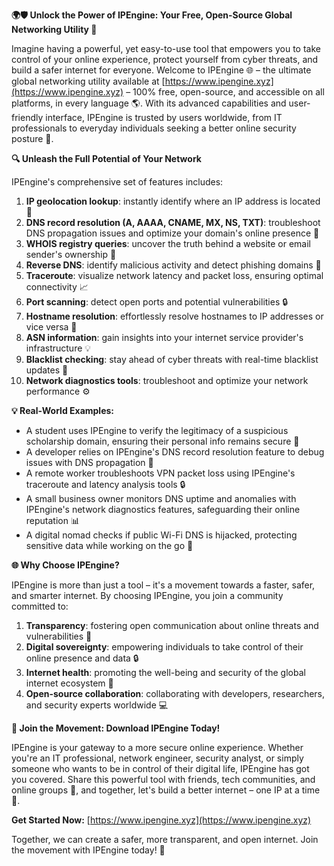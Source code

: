 **🌍🛡️ Unlock the Power of IPEngine: Your Free, Open-Source Global Networking Utility 🚀**

Imagine having a powerful, yet easy-to-use tool that empowers you to take control of your online experience, protect yourself from cyber threats, and build a safer internet for everyone. Welcome to IPEngine 🌐 – the ultimate global networking utility available at [https://www.ipengine.xyz](https://www.ipengine.xyz) – 100% free, open-source, and accessible on all platforms, in every language 🌎. With its advanced capabilities and user-friendly interface, IPEngine is trusted by users worldwide, from IT professionals to everyday individuals seeking a better online security posture 🔐.

**🔍 Unleash the Full Potential of Your Network**

IPEngine's comprehensive set of features includes:

1.  **IP geolocation lookup**: instantly identify where an IP address is located 📍
2.  **DNS record resolution (A, AAAA, CNAME, MX, NS, TXT)**: troubleshoot DNS propagation issues and optimize your domain's online presence 🔗
3.  **WHOIS registry queries**: uncover the truth behind a website or email sender's ownership 🤝
4.  **Reverse DNS**: identify malicious activity and detect phishing domains 🚨
5.  **Traceroute**: visualize network latency and packet loss, ensuring optimal connectivity 📈
6.  **Port scanning**: detect open ports and potential vulnerabilities 🔒
7.  **Hostname resolution**: effortlessly resolve hostnames to IP addresses or vice versa 🔄
8.  **ASN information**: gain insights into your internet service provider's infrastructure 💡
9.  **Blacklist checking**: stay ahead of cyber threats with real-time blacklist updates 🚫
10. **Network diagnostics tools**: troubleshoot and optimize your network performance ⚙️

**💡 Real-World Examples:**

*   A student uses IPEngine to verify the legitimacy of a suspicious scholarship domain, ensuring their personal info remains secure 💼
*   A developer relies on IPEngine's DNS record resolution feature to debug issues with DNS propagation 🔄
*   A remote worker troubleshoots VPN packet loss using IPEngine's traceroute and latency analysis tools 🔒
*   A small business owner monitors DNS uptime and anomalies with IPEngine's network diagnostics features, safeguarding their online reputation 📊
*   A digital nomad checks if public Wi-Fi DNS is hijacked, protecting sensitive data while working on the go 🚀

**🌐 Why Choose IPEngine?**

IPEngine is more than just a tool – it's a movement towards a faster, safer, and smarter internet. By choosing IPEngine, you join a community committed to:

1.  **Transparency**: fostering open communication about online threats and vulnerabilities 📢
2.  **Digital sovereignty**: empowering individuals to take control of their online presence and data 🔒
3.  **Internet health**: promoting the well-being and security of the global internet ecosystem 🌟
4.  **Open-source collaboration**: collaborating with developers, researchers, and security experts worldwide 💻

**📢 Join the Movement: Download IPEngine Today!**

IPEngine is your gateway to a more secure online experience. Whether you're an IT professional, network engineer, security analyst, or simply someone who wants to be in control of their digital life, IPEngine has got you covered. Share this powerful tool with friends, tech communities, and online groups 🤝, and together, let's build a better internet – one IP at a time 🔗.

**Get Started Now:** [https://www.ipengine.xyz](https://www.ipengine.xyz)

Together, we can create a safer, more transparent, and open internet. Join the movement with IPEngine today! 🚀